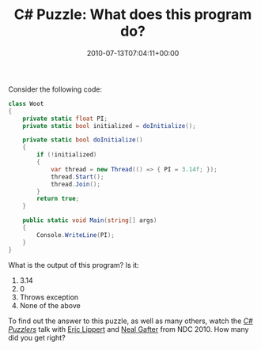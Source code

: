﻿---
title: 'C# Puzzle: What does this program do?'
date: 2010-07-13T07:04:11+00:00
---
Consider the following code:

```csharp
class Woot
{
    private static float PI;
    private static bool initialized = doInitialize();

    private static bool doInitialize()
    {
        if (!initialized)
        {
            var thread = new Thread(() => { PI = 3.14f; });
            thread.Start();
            thread.Join();
        }
        return true;
    }

    public static void Main(string[] args)
    {
        Console.WriteLine(PI);
    }
}
```
What is the output of this program? Is it:

<!-- more -->

 1. 3.14
 2. 0
 3. Throws exception
 4. None of the above
  
To find out the answer to this puzzle, as well as many others, watch the [*C# Puzzlers*](http://streaming.ndc2010.no/tcs/?id=E915B78B-D9B7-4CE9-96DA-2B794391AD2F) talk with <a href="http://blogs.msdn.com/b/ericlippert/">Eric Lippert</a> and <a href="http://gafter.blogspot.com/">Neal Gafter</a> from NDC 2010. How many did you get right?
